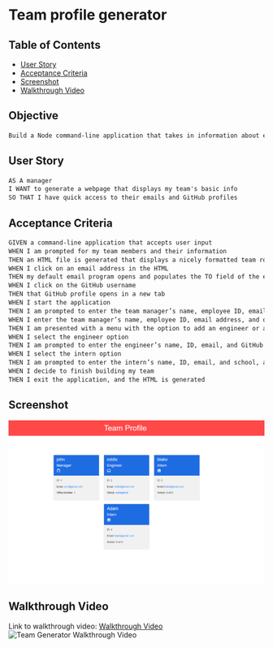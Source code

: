 # Team profile generator

## Table of Contents
- [User Story](#user-story)
- [Acceptance Criteria](#acceptance-criteria)
- [Screenshot](#screenshot)
- [Walkthrough Video](#walkthrough-video)

## Objective
```md
Build a Node command-line application that takes in information about employees on a software engineering team and generates an HTML webpage that displays summaries for each employee
```

## User Story

```md
AS A manager
I WANT to generate a webpage that displays my team's basic info
SO THAT I have quick access to their emails and GitHub profiles
```

## Acceptance Criteria

```md
GIVEN a command-line application that accepts user input
WHEN I am prompted for my team members and their information
THEN an HTML file is generated that displays a nicely formatted team roster based on user input
WHEN I click on an email address in the HTML
THEN my default email program opens and populates the TO field of the email with the address
WHEN I click on the GitHub username
THEN that GitHub profile opens in a new tab
WHEN I start the application
THEN I am prompted to enter the team manager’s name, employee ID, email address, and office number
WHEN I enter the team manager’s name, employee ID, email address, and office number
THEN I am presented with a menu with the option to add an engineer or an intern or to finish building my team
WHEN I select the engineer option
THEN I am prompted to enter the engineer’s name, ID, email, and GitHub username, and I am taken back to the menu
WHEN I select the intern option
THEN I am prompted to enter the intern’s name, ID, email, and school, and I am taken back to the menu
WHEN I decide to finish building my team
THEN I exit the application, and the HTML is generated
```
## Screenshot
![Team Generator HTML Webpage Screenshot](./assets/webpage%20screenshot.png)

## Walkthrough Video
Link to walkthrough video: [Walkthrough Video](https://drive.google.com/drive/u/1/my-drive) </br>
![Team Generator Walkthrough Video](./assets/webpage%20gif.gif)
